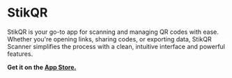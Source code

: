 # StikQR

StikQR is your go-to app for scanning and managing QR codes with ease. Whether you're opening links, sharing codes, or exporting data, StikQR Scanner simplifies the process with a clean, intuitive interface and powerful features.

**Get it on the [App Store.](https://apps.apple.com/us/app/stikqr-qr-code-scanner/id6741479535)**
